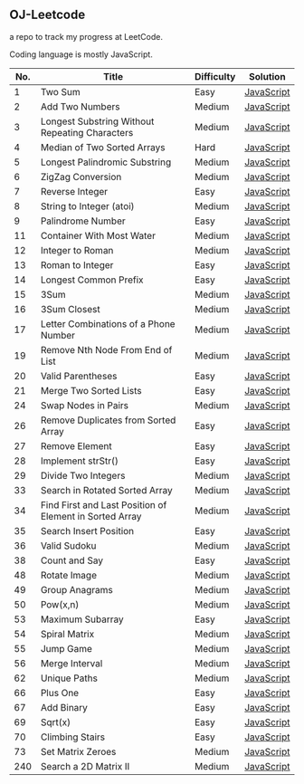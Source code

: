 ## OJ-Leetcode
a repo to track my progress at LeetCode.

Coding language is mostly JavaScript.


| No. | Title                                                   | Difficulty | Solution                                                                                                                                            |
| --- | ------------------------------------------------------- | ---------- | --------------------------------------------------------------------------------------------------------------------------------------------------- |
| 1   | Two Sum                                                 | Easy       | [JavaScript](https://github.com/javaHashbrown/OJ-Leetcode/blob/master/twosum.js)                                                                    |
| 2   | Add Two Numbers                                         | Medium     | [JavaScript](https://github.com/javaHashbrown/OJ-Leetcode/blob/master/Add%20Two%20Numbers.js)                                                       |
| 3   | Longest Substring Without Repeating Characters          | Medium     | [JavaScript](https://github.com/javaHashbrown/OJ-Leetcode/blob/master/Longest%20Substring%20Without%20Repeating%20Characters.js)                    |
| 4   | Median of Two Sorted Arrays                             | Hard       | [JavaScript](https://github.com/javaHashbrown/OJ-Leetcode/blob/master/Median%20of%20Two%20Sorted%20Arrays.js)                                       |
| 5   | Longest Palindromic Substring                           | Medium     | [JavaScript](https://github.com/javaHashbrown/OJ-Leetcode/blob/master/Longest%20Palindromic%20Substring.js)                                         |
| 6   | ZigZag Conversion                                       | Medium     | [JavaScript](https://github.com/javaHashbrown/OJ-Leetcode/blob/master/ZigZag%20Conversion.js)                                                       |
| 7   | Reverse Integer                                         | Easy       | [JavaScript](https://github.com/javaHashbrown/OJ-Leetcode/blob/master/Reverse%20Integer.js)                                                         |
| 8   | String to Integer (atoi)                                | Medium     | [JavaScript](https://github.com/javaHashbrown/OJ-Leetcode/blob/master/String%20to%20Integer%20(atoi).js)                                            |
| 9   | Palindrome Number                                       | Easy       | [JavaScript](https://github.com/javaHashbrown/OJ-Leetcode/blob/master/Palindrome%20Number.js)                                                       |
| 11  | Container With Most Water                               | Medium     | [JavaScript](https://github.com/javaHashbrown/OJ-Leetcode/blob/master/Container%20With%20Most%20Water.js)                                           |
| 12  | Integer to Roman                                        | Medium     | [JavaScript](https://github.com/javaHashbrown/OJ-Leetcode/blob/master/Integer%20to%20Roman.js)                                                      |
| 13  | Roman to Integer                                        | Easy       | [JavaScript](https://github.com/javaHashbrown/OJ-Leetcode/blob/master/Roman%20to%20Integer.js)                                                      |
| 14  | Longest Common Prefix                                   | Easy       | [JavaScript](https://github.com/javaHashbrown/OJ-Leetcode/blob/master/Longest%20Common%20Prefix.js)                                                 |
| 15  | 3Sum                                                    | Medium     | [JavaScript](https://github.com/javaHashbrown/OJ-Leetcode/blob/master/3Sum.js)                                                                      |
| 16  | 3Sum Closest                                            | Medium     | [JavaScript](https://github.com/javaHashbrown/OJ-Leetcode/blob/master/3Sum%20Closest.js)                                                            |
| 17  | Letter Combinations of a Phone Number                   | Medium     | [JavaScript](https://github.com/javaHashbrown/OJ-Leetcode/blob/master/Letter%20Combinations%20of%20a%20Phone%20Number.js)                           |
| 19  | Remove Nth Node From End of List                        | Medium     | [JavaScript](https://github.com/javaHashbrown/OJ-Leetcode/blob/master/Remove%20Nth%20Node%20From%20End%20of%20List.js)                              |
| 20  | Valid Parentheses                                       | Easy       | [JavaScript](https://github.com/javaHashbrown/OJ-Leetcode/blob/master/Valid%20Parentheses.js)                                                       |
| 21  | Merge Two Sorted Lists                                  | Easy       | [JavaScript](https://github.com/javaHashbrown/OJ-Leetcode/blob/master/MergeTwoSortedList.js)                                                        |
| 24  | Swap Nodes in Pairs                                     | Medium     | [JavaScript](https://github.com/javaHashbrown/OJ-Leetcode/blob/master/Swap%20Nodes%20in%20Pairs.js)                                                 |
| 26  | Remove Duplicates from Sorted Array                     | Easy       | [JavaScript](https://github.com/javaHashbrown/OJ-Leetcode/blob/master/Remove%20Duplicates%20from%20Sorted%20Array.js)                               |
| 27  | Remove Element                                          | Easy       | [JavaScript](https://github.com/javaHashbrown/OJ-Leetcode/blob/master/Remove%20Element.js)                                                          |
| 28  | Implement strStr()                                      | Easy       | [JavaScript](https://github.com/javaHashbrown/OJ-Leetcode/blob/master/Implement%20strStr().js)                                                      |
| 29  | Divide Two Integers                                     | Medium     | [JavaScript](https://github.com/javaHashbrown/OJ-Leetcode/blob/master/Divide%20Two%20Integers.js)                                                   |
| 33  | Search in Rotated Sorted Array                          | Medium     | [JavaScript](https://github.com/javaHashbrown/OJ-Leetcode/blob/master/Search%20in%20Rotated%20Sorted%20Array.js)                                    |
| 34  | Find First and Last Position of Element in Sorted Array | Medium     | [JavaScript](https://github.com/javaHashbrown/OJ-Leetcode/blob/master/Find%20First%20and%20Last%20Position%20of%20Element%20in%20Sorted%20Array.js) |
| 35  | Search Insert Position                                  | Easy       | [JavaScript](https://github.com/javaHashbrown/OJ-Leetcode/blob/master/Search%20Insert%20Position.js)                                                |
| 36  | Valid Sudoku                                            | Medium     | [JavaScript](https://github.com/javaHashbrown/OJ-Leetcode/blob/master/Valid%20Sudoku.js)                                                            |
| 38  | Count and Say                                           | Easy       | [JavaScript](https://github.com/javaHashbrown/OJ-Leetcode/blob/master/Count%20and%20Say.js)                                                         |
| 48  | Rotate Image                                            | Medium     | [JavaScript](https://github.com/javaHashbrown/OJ-Leetcode/blob/master/Rotate%20Image.js)                                                            |
| 49  | Group Anagrams                                          | Medium     | [JavaScript](https://github.com/javaHashbrown/OJ-Leetcode/blob/master/Group%20Anagrams.js)                                                          |
| 50  | Pow(x,n)                                                | Medium     | [JavaScript](https://github.com/javaHashbrown/OJ-Leetcode/blob/master/Pow(x,n).js)                                                                  |
| 53  | Maximum Subarray                                        | Easy       | [JavaScript](https://github.com/javaHashbrown/OJ-Leetcode/blob/master/Maximum%20Subarray.js)                                                        |
| 54  | Spiral Matrix                                           | Medium     | [JavaScript](https://github.com/javaHashbrown/OJ-Leetcode/blob/master/Spiral%20Matrix.js)                                                           |
| 55  | Jump Game                                               | Medium     | [JavaScript](https://github.com/javaHashbrown/OJ-Leetcode/blob/master/Jump%20Game.js)                                                               |
| 56  | Merge Interval                                          | Medium     | [JavaScript](https://github.com/javaHashbrown/OJ-Leetcode/blob/master/Merge%20Interval.js)                                                          |
| 62  | Unique Paths                                            | Medium     | [JavaScript](https://github.com/javaHashbrown/OJ-Leetcode/blob/master/Unique%20Paths.js)                                                            |
| 66  | Plus One                                                | Easy       | [JavaScript](https://github.com/javaHashbrown/OJ-Leetcode/blob/master/Plus%20One.js)                                                                |
| 67  | Add Binary                                              | Easy       | [JavaScript](https://github.com/javaHashbrown/OJ-Leetcode/blob/master/Add%20Binary.js)                                                              |
| 69  | Sqrt(x)                                                 | Easy       | [JavaScript](https://github.com/javaHashbrown/OJ-Leetcode/blob/master/Sqrt(x).js)                                                                   |
| 70  | Climbing Stairs                                         | Easy       | [JavaScript](https://github.com/javaHashbrown/OJ-Leetcode/blob/master/Climbing%20Stairs.js)                                                         |
| 73  | Set Matrix Zeroes                                       | Medium     | [JavaScript](https://github.com/javaHashbrown/OJ-Leetcode/blob/master/Set%20Matrix%20Zeroes.js)                                                     |
| 240 | Search a 2D Matrix II                                   | Medium     | [JavaScript](https://github.com/javaHashbrown/OJ-Leetcode/blob/master/Search%20a%202D%20Matrix%20II.js)                                             |
